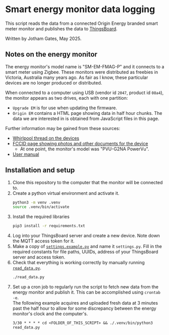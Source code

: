 # Smart energy monitor data logging
This script reads the data from a connected Origin Energy branded smart meter
monitor and publishes the data to [ThingsBoard](https://thingsboard.io/).

Written by Jotham Gates, May 2025.

## Notes on the energy monitor
The energy monitor's model name is "SM-EM-FMAG-P" and it connects to a smart
meter using Zigbee. These monitors were distributed as freebies in Victoria,
Australia many years ago. As fair as I know, these particular devices are no
longer produced or distributed.

When connected to a computer using USB (vendor id `2047`, product id `08a4`),
the monitor appears as two drives, each with one partition:
  - `Upgrade EM` is for use when updating the firmware.
  - `Origin EM` contains a HTML page showing data in half hour chunks. The
    data we are interested in is obtained from JavaScript files in this page.

Further information may be gained from these sources:
- [Whirlpool thread on the devices](https://forums.whirlpool.net.au/archive/2165708)
- [FCCID page showing photos and other documents for the device](https://fccid.io/2AALMPVU-G2NA)
    - At one point, the monitor's model was "PVU-G2NA PowerVu".
- [User manual](https://www.manualslib.com/manual/713959/Origin-Energy-Monitor.html)


## Installation and setup
1. Clone this repository to the computer that the monitor will be connected to.
2. Create a python virtual environment and activate it.
    ```bash
    python3 -m venv .venv
    source .venv/bin/activate
    ```
3. Install the required libraries
    ```bash
    pip3 install -r requirements.txt
    ```
4. Log into your ThingsBoard server and create a new device. Note down the MQTT
    access token for it.
5. Make a copy of [`settings.example.py`](./settings.example.py) and name it 
    `settings.py`. Fill in the required constants for file paths, UUIDs, address
    of your ThingsBoard server and access token.
6. Check that everything is working correctly by manually running
    [`read_data.py`](./read_data.py).
    ```bash
    ./read_data.py
    ```
7. Set up a cron job to regularly run the script to fetch new data from the
    energy monitor and publish it. This can be accomplished using `crontab -e`.  
    The following example acquires and uploaded fresh data at 3 minutes past the
    half hour to allow for some discrepancy between the energy monitor's clock
    and the computer's.
    ```cron
    3/30 * * * * cd <FOLDER_OF_THIS_SCRIPT> && ./.venv/bin/python3 read_data.py
    ```